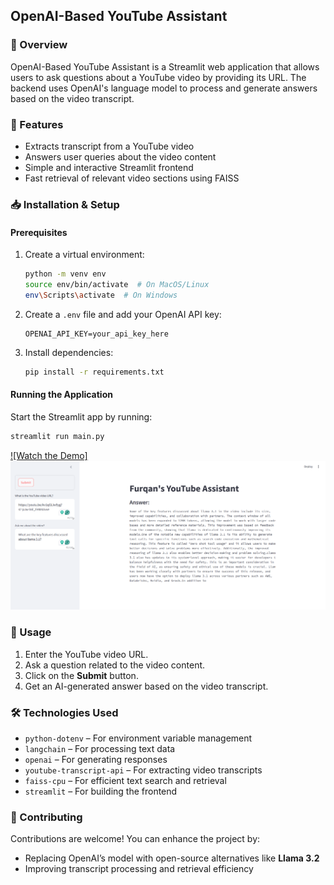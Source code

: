 ## OpenAI-Based YouTube Assistant  

### 📌 Overview  
OpenAI-Based YouTube Assistant is a Streamlit web application that allows users to ask questions about a YouTube video by providing its URL. The backend uses OpenAI's language model to process and generate answers based on the video transcript.  

### 🚀 Features  
- Extracts transcript from a YouTube video  
- Answers user queries about the video content  
- Simple and interactive Streamlit frontend  
- Fast retrieval of relevant video sections using FAISS  

### 📥 Installation & Setup  

#### Prerequisites  
1. Create a virtual environment:  
   ```bash
   python -m venv env
   source env/bin/activate  # On MacOS/Linux
   env\Scripts\activate  # On Windows
   ```  
2. Create a `.env` file and add your OpenAI API key:  
   ```
   OPENAI_API_KEY=your_api_key_here
   ```  
3. Install dependencies:  
   ```bash
   pip install -r requirements.txt
   ```  

#### Running the Application  
Start the Streamlit app by running:  
```bash
streamlit run main.py
```
[![Watch the Demo]![YouTube Assistant](Youtube%20assistant.png)
](https://youtu.be/_x-Bpli6mNs)



### 🎯 Usage  
1. Enter the YouTube video URL.  
2. Ask a question related to the video content.  
3. Click on the **Submit** button.  
4. Get an AI-generated answer based on the video transcript.  

### 🛠️ Technologies Used  
- `python-dotenv` – For environment variable management  
- `langchain` – For processing text data  
- `openai` – For generating responses  
- `youtube-transcript-api` – For extracting video transcripts  
- `faiss-cpu` – For efficient text search and retrieval  
- `streamlit` – For building the frontend  

### 🤝 Contributing  
Contributions are welcome! You can enhance the project by:  
- Replacing OpenAI’s model with open-source alternatives like **Llama 3.2**  
- Improving transcript processing and retrieval efficiency  

